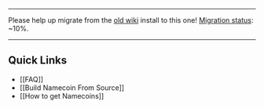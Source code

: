 ***

Please help up migrate from the [old wiki](http://dot-bit.org/) install to this one!  [Migration status](https://github.com/namecoin/namecoin/issues/35): ~10%.



***

## Quick Links
* [[FAQ]]
* [[Build Namecoin From Source]]
* [[How to get Namecoins]]
